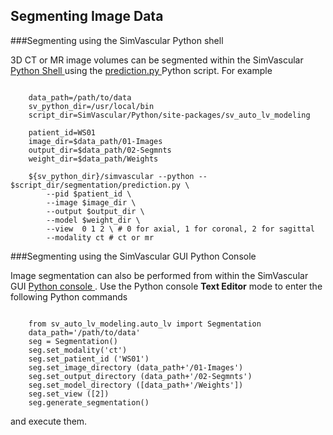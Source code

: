 ## Segmenting Image Data ##

###Segmenting using the SimVascular Python shell

3D CT or MR image volumes can be segmented within the SimVascular
<a href='http://simvascular.github.io/docsPythonInterface.html#python_shell'> Python Shell </a> using the
<a href="https://github.com/SimVascular/SimVascular/blob/master/Python/site-packages/sv_auto_lv_modeling/segmentation/prediction.py">
prediction.py </a> Python script. For example

<pre><code class='language-shell' lang='shell'>
    data_path=/path/to/data
    sv_python_dir=/usr/local/bin
    script_dir=SimVascular/Python/site-packages/sv_auto_lv_modeling

    patient_id=WS01
    image_dir=$data_path/01-Images
    output_dir=$data_path/02-Segmnts
    weight_dir=$data_path/Weights

    ${sv_python_dir}/simvascular --python -- $script_dir/segmentation/prediction.py \
        --pid $patient_id \
        --image $image_dir \
        --output $output_dir \
        --model $weight_dir \
        --view  0 1 2 \ # 0 for axial, 1 for coronal, 2 for sagittal
        --modality ct # ct or mr
</code></pre>


###Segmenting using the SimVascular GUI Python Console

Image segmentation can also be performed from within the SimVascular GUI
<a href='http://simvascular.github.io/docsPythonInterface.html#console'> Python console </a>.
Use the Python console <strong>Text Editor</strong> mode to enter the following Python commands 

<pre><code class='language-python' lang='python'>
    from sv_auto_lv_modeling.auto_lv import Segmentation
    data_path='/path/to/data'
    seg = Segmentation()
    seg.set_modality('ct')
    seg.set_patient_id ('WS01')
    seg.set_image_directory (data_path+'/01-Images')
    seg.set_output_directory (data_path+'/02-Segmnts')
    seg.set_model_directory ([data_path+'/Weights'])
    seg.set_view ([2])
    seg.generate_segmentation()
</code></pre>

and execute them.


